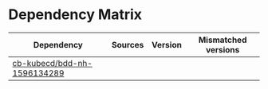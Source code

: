 # Dependency Matrix

Dependency | Sources | Version | Mismatched versions
---------- | ------- | ------- | -------------------
[cb-kubecd/bdd-nh-1596134289](https://github.com/cb-kubecd/bdd-nh-1596134289.git) |  | []() | 

